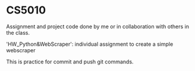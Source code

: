 # CS5010
Assignment and project code done by me or in collaboration with others in the class. 

'HW_Python&WebScraper': individual assignment to create a simple webscraper 

This is practice for commit and push git commands.
